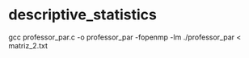 # descriptive_statistics
gcc professor_par.c -o professor_par -fopenmp -lm
./professor_par < matriz_2.txt